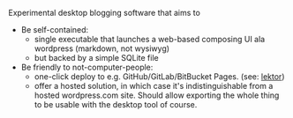 Experimental desktop blogging software that aims to

- Be self-contained:
  + single executable that launches a web-based composing UI ala wordpress
    (markdown, not wysiwyg)
  + but backed by a simple SQLite file
- Be friendly to not-computer-people:
  + one-click deploy to e.g. GitHub/GitLab/BitBucket Pages. (see: [lektor][1])
  + offer a hosted solution, in which case it's indistinguishable from a hosted
    wordpress.com site. Should allow exporting the whole thing to be usable
    with the desktop tool of course.

[1]: https://www.getlektor.com/docs/deployment/
